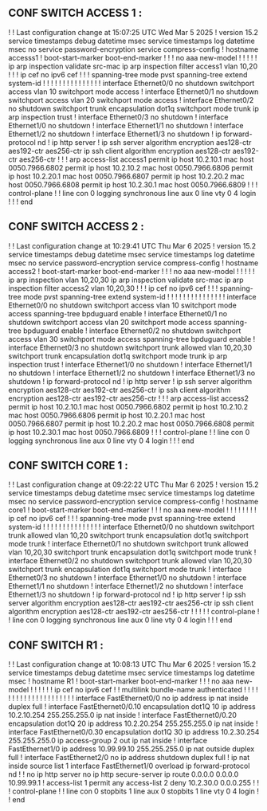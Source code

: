 ## CONF SWITCH ACCESS 1 :


!
! Last configuration change at 15:07:25 UTC Wed Mar 5 2025
!
version 15.2
service timestamps debug datetime msec
service timestamps log datetime msec
no service password-encryption
service compress-config
!
hostname accesss1
!
boot-start-marker
boot-end-marker
!
!
!
no aaa new-model
!
!
!
!
!
ip arp inspection validate src-mac 
ip arp inspection filter access1 vlan  10,20
!
!
!
ip cef
no ipv6 cef
!
!
!
spanning-tree mode pvst
spanning-tree extend system-id
!
!
! 
!
!
!
!
!
!
!
!
!
!
!
!
interface Ethernet0/0
 no shutdown
 switchport access vlan 10
 switchport mode access
!
interface Ethernet0/1
 no shutdown
 switchport access vlan 20
 switchport mode access
!
interface Ethernet0/2
 no shutdown
 switchport trunk encapsulation dot1q
 switchport mode trunk
 ip arp inspection trust
!
interface Ethernet0/3
 no shutdown
!
interface Ethernet1/0
 no shutdown
!
interface Ethernet1/1
 no shutdown
!
interface Ethernet1/2
 no shutdown
!
interface Ethernet1/3
 no shutdown
!
ip forward-protocol nd
!
ip http server
!
ip ssh server algorithm encryption aes128-ctr aes192-ctr aes256-ctr
ip ssh client algorithm encryption aes128-ctr aes192-ctr aes256-ctr
!
!
!
arp access-list access1
 permit ip host 10.2.10.1 mac host 0050.7966.6802 
 permit ip host 10.2.10.2 mac host 0050.7966.6806 
 permit ip host 10.2.20.1 mac host 0050.7966.6807 
 permit ip host 10.2.20.2 mac host 0050.7966.6808 
 permit ip host 10.2.30.1 mac host 0050.7966.6809 
!
!
!
control-plane
!
!
line con 0
 logging synchronous
line aux 0
line vty 0 4
 login
!
!
!
end


## CONF SWITCH ACCESS 2 :


!
! Last configuration change at 10:29:41 UTC Thu Mar 6 2025
!
version 15.2
service timestamps debug datetime msec
service timestamps log datetime msec
no service password-encryption
service compress-config
!
hostname access2
!
boot-start-marker
boot-end-marker
!
!
!
no aaa new-model
!
!
!
!
!
ip arp inspection vlan 10,20,30
ip arp inspection validate src-mac 
ip arp inspection filter access2 vlan  10,20,30
!
!
!
ip cef
no ipv6 cef
!
!
!
spanning-tree mode pvst
spanning-tree extend system-id
!
!
! 
!
!
!
!
!
!
!
!
!
!
!
!
interface Ethernet0/0
 no shutdown
 switchport access vlan 10
 switchport mode access
 spanning-tree bpduguard enable
!
interface Ethernet0/1
 no shutdown
 switchport access vlan 20
 switchport mode access
 spanning-tree bpduguard enable
!
interface Ethernet0/2
 no shutdown
 switchport access vlan 30
 switchport mode access
 spanning-tree bpduguard enable
!
interface Ethernet0/3
 no shutdown
 switchport trunk allowed vlan 10,20,30
 switchport trunk encapsulation dot1q
 switchport mode trunk
 ip arp inspection trust
!
interface Ethernet1/0
 no shutdown
!
interface Ethernet1/1
 no shutdown
!
interface Ethernet1/2
 no shutdown
!
interface Ethernet1/3
 no shutdown
!
ip forward-protocol nd
!
ip http server
!
ip ssh server algorithm encryption aes128-ctr aes192-ctr aes256-ctr
ip ssh client algorithm encryption aes128-ctr aes192-ctr aes256-ctr
!
!
!
arp access-list access2
 permit ip host 10.2.10.1 mac host 0050.7966.6802 
 permit ip host 10.2.10.2 mac host 0050.7966.6806 
 permit ip host 10.2.20.1 mac host 0050.7966.6807 
 permit ip host 10.2.20.2 mac host 0050.7966.6808 
 permit ip host 10.2.30.1 mac host 0050.7966.6809 
!
!
!
control-plane
!
!
line con 0
 logging synchronous
line aux 0
line vty 0 4
 login
!
!
!
end

## CONF SWITCH CORE 1 :


!
! Last configuration change at 09:22:22 UTC Thu Mar 6 2025
!
version 15.2
service timestamps debug datetime msec
service timestamps log datetime msec
no service password-encryption
service compress-config
!
hostname core1
!
boot-start-marker
boot-end-marker
!
!
!
no aaa new-model
!
!
!
!
!
!
!
!
ip cef
no ipv6 cef
!
!
!
spanning-tree mode pvst
spanning-tree extend system-id
!
!
! 
!
!
!
!
!
!
!
!
!
!
!
!
interface Ethernet0/0
 no shutdown
 switchport trunk allowed vlan 10,20
 switchport trunk encapsulation dot1q
 switchport mode trunk
!
interface Ethernet0/1
 no shutdown
 switchport trunk allowed vlan 10,20,30
 switchport trunk encapsulation dot1q
 switchport mode trunk
!
interface Ethernet0/2
 no shutdown
 switchport trunk allowed vlan 10,20,30
 switchport trunk encapsulation dot1q
 switchport mode trunk
!
interface Ethernet0/3
 no shutdown
!
interface Ethernet1/0
 no shutdown
!
interface Ethernet1/1
 no shutdown
!
interface Ethernet1/2
 no shutdown
!
interface Ethernet1/3
 no shutdown
!
ip forward-protocol nd
!
ip http server
!
ip ssh server algorithm encryption aes128-ctr aes192-ctr aes256-ctr
ip ssh client algorithm encryption aes128-ctr aes192-ctr aes256-ctr
!
!
!
!
!
control-plane
!
!
line con 0
 logging synchronous
line aux 0
line vty 0 4
 login
!
!
!
end

## CONF SWITCH R1 :


!
! Last configuration change at 10:08:13 UTC Thu Mar 6 2025
!
version 15.2
service timestamps debug datetime msec
service timestamps log datetime msec
!
hostname R1
!
boot-start-marker
boot-end-marker
!
!
!
no aaa new-model
!
!
!
!
!
!
ip cef
no ipv6 cef
!
!
multilink bundle-name authenticated
!
!
!
!
!
!
!
!
!
!
!
!
! 
!
!
!
!
!
!
!
!
interface FastEthernet0/0
 no ip address
 ip nat inside
 duplex full
!
interface FastEthernet0/0.10
 encapsulation dot1Q 10
 ip address 10.2.10.254 255.255.255.0
 ip nat inside
!
interface FastEthernet0/0.20
 encapsulation dot1Q 20
 ip address 10.2.20.254 255.255.255.0
 ip nat inside
!
interface FastEthernet0/0.30
 encapsulation dot1Q 30
 ip address 10.2.30.254 255.255.255.0
 ip access-group 2 out
 ip nat inside
!
interface FastEthernet1/0
 ip address 10.99.99.10 255.255.255.0
 ip nat outside
 duplex full
!
interface FastEthernet2/0
 no ip address
 shutdown
 duplex full
!
ip nat inside source list 1 interface FastEthernet1/0 overload
ip forward-protocol nd
!
!
no ip http server
no ip http secure-server
ip route 0.0.0.0 0.0.0.0 10.99.99.1
!
access-list 1 permit any
access-list 2 deny   10.2.30.0 0.0.0.255
!
!
!
control-plane
!
!
line con 0
 stopbits 1
line aux 0
 stopbits 1
line vty 0 4
 login
!
!
end
